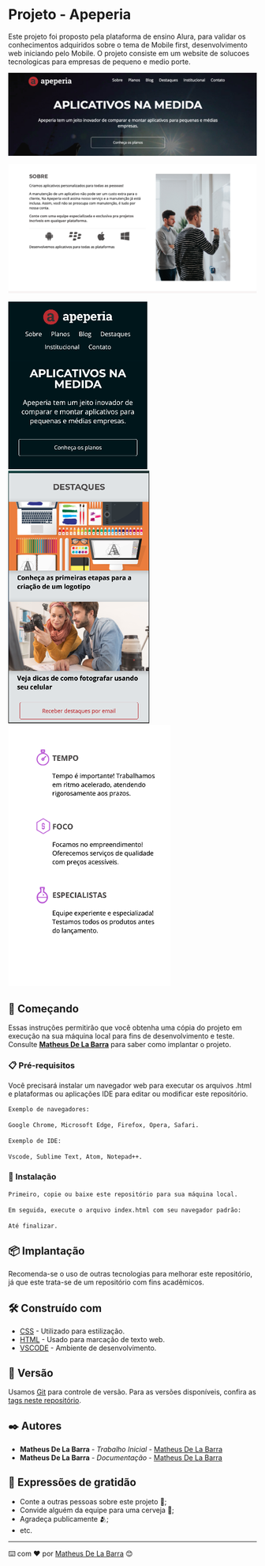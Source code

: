 # Projeto - Apeperia

Este projeto foi proposto pela plataforma de ensino Alura, para validar os conhecimentos adquiridos sobre o tema de Mobile first, desenvolvimento web iniciando pelo Mobile. O projeto consiste em um website de solucoes tecnologicas para empresas de pequeno e medio porte.

![Desktop-cabecalho](layout/desktop/cabecalho.png)

![Desktop-sobre](layout/desktop/sobre.png)

![Mobile-cabecalho](layout/mobile/cabecalho-mobile.png) ![Mobile-destaques](layout/mobile/destaques-mobile.png) ![Mobile-diferenciais](layout/mobile/diferenciais-mobile.png)

## 🚀 Começando

Essas instruções permitirão que você obtenha uma cópia do projeto em execução na sua máquina local para fins de desenvolvimento e teste. Consulte **[Matheus De La Barra](https://www.linkedin.com/in/matheusdelabarra)** para saber como implantar o projeto.

### 📋 Pré-requisitos

Você precisará instalar um navegador web para executar os arquivos .html e plataformas ou aplicações IDE para editar ou modificar este repositório.

```
Exemplo de navegadores:

Google Chrome, Microsoft Edge, Firefox, Opera, Safari.

Exemplo de IDE: 

Vscode, Sublime Text, Atom, Notepad++.
```

### 🔧 Instalação

```
Primeiro, copie ou baixe este repositório para sua máquina local.

Em seguida, execute o arquivo index.html com seu navegador padrão:

Até finalizar.
```

## 📦 Implantação

Recomenda-se o uso de outras tecnologias para melhorar este repositório, já que este trata-se de um repositório com fins acadêmicos.

## 🛠️ Construído com

* [CSS](https://www.alura.com.br/formacao-html-e-css) - Utilizado para estilização.
* [HTML](https://www.alura.com.br/formacao-html-e-css) - Usado para marcação de texto web.
* [VSCODE](https://vscode.dev) - Ambiente de desenvolvimento.

## 📌 Versão

Usamos [Git](https://git-scm.com) para controle de versão. Para as versões disponíveis, confira as [tags neste repositório](https://github.com/MatheusDeLaBarra/projeto-apaperia/tags). 

## ✒️ Autores

* **Matheus De La Barra** - *Trabalho Inicial* - [Matheus De La Barra](https://github.com/MatheusDeLaBarra)
* **Matheus De La Barra** - *Documentação* - [Matheus De La Barra](https://github.com/MatheusDeLaBarra)

## 🎁 Expressões de gratidão

* Conte a outras pessoas sobre este projeto 📢;
* Convide alguém da equipe para uma cerveja 🍺;
* Agradeça publicamente 🫂;
* etc.


---
⌨️ com ❤️ por [Matheus De La Barra](https://github.com/MatheusDeLaBarra) 😊
